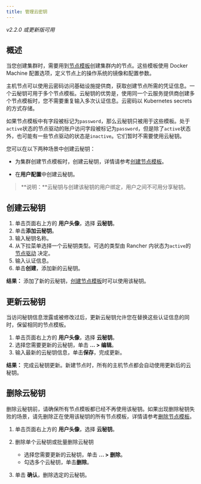 ```yaml
---
title: 管理云密钥
---
```


_v2.2.0 或更新版可用_

## 概述

当您创建集群时，需要用到[节点模板](/docs/cluster-provisioning/rke-clusters/node-pools/_index)创建集群内的节点。这些模板使用 Docker Machine 配置选项，定义节点上的操作系统的镜像和配置参数。

主机节点可以使用云密码访问基础设施提供商，获取创建节点所需的凭证信息。一个云秘钥可用于多个节点模板。云秘钥的优势是，使用同一个云服务提供商创建多个节点模板时，您不需要重复输入多次认证信息。云密码以 Kubernetes secrets 的方式存储。

如果节点模板中有字段被标记为`password`，那么云秘钥只被用于这些模板。处于`active`状态的节点驱动的账户访问字段被标记为`password`，但是除了`active`状态外，也可能有一些节点驱动的状态是`inactive`。它们暂时不需要使用云秘钥。

您可以在以下两种场景中创建云秘钥：

- 为集群创建节点模板时，创建云秘钥，详情请参考[创建节点模板](/docs/cluster-provisioning/rke-clusters/node-pools/_index)。

- 在**用户配置**中创建云秘钥。

> **说明：**云秘钥与创建该秘钥的用户绑定，用户之间不可用分享秘钥。

## 创建云秘钥

1.  单击页面右上方的 **用户头像**，选择 **云秘钥**。
1.  单击**添加云秘钥**。
1.  输入秘钥名称。
1.  从下拉菜单选择一个云秘钥类型。可选的类型由 Rancher 内状态为`active`的[节点驱动](/docs/admin-settings/drivers/node-drivers/_index) 决定。
1.  输入认证信息。
1.  单击**创建**，添加新的云秘钥。

**结果：** 添加了新的云秘钥，[创建节点模板](/docs/cluster-provisioning/rke-clusters/node-pools/_index)时可以使用该秘钥。

## 更新云秘钥

当访问秘钥信息泄露或被修改过后，更新云秘钥允许您在替换这些认证信息的同时，保留相同的节点模板。

1. 单击页面右上方的 **用户头像**，选择 **云秘钥**。
1. 选择您需要更新的云秘钥，单击 **... > 编辑**。
1. 输入最新的云秘钥信息，单击**保存**，完成更新。

**结果：** 完成云秘钥更新。新建节点时，所有的主机节点都会自动使用更新后的云秘钥。

## 删除云秘钥

删除云秘钥前，请确保所有节点模板都已经不再使用该秘钥。如果出现删除秘钥失败的场景，请先删除正在使用该秘钥的所有节点模板，详情请参考[删除节点模板](/docs/user-settings/node-templates/_index)。

1. 单击页面右上方的 **用户头像**，选择 **云秘钥**。

1. 删除单个云秘钥或批量删除云秘钥

   - 选择您需要更新的云秘钥，单击 **... > 删除**。
   - 勾选多个云秘钥，单击**删除**。

1. 单击 **确认**，删除选定的云秘钥。
